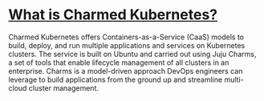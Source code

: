 # **[What is Charmed Kubernetes?](https://www.armosec.io/glossary/charmed-kubernetes/)**

Charmed Kubernetes offers Containers-as-a-Service (CaaS) models to build, deploy, and run multiple applications and services on Kubernetes clusters. The service is built on Ubuntu and carried out using Juju Charms, a set of tools that enable lifecycle management of all clusters in an enterprise. Charms is a model-driven approach DevOps engineers can leverage to build applications from the ground up and streamline multi-cloud cluster management.
